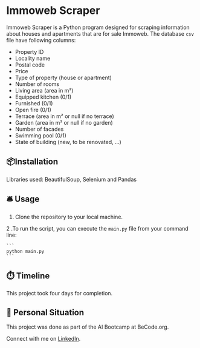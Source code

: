 # Immoweb Scraper
Immoweb Scraper is a Python program designed for scraping information about houses and apartments that are for sale Immoweb.
The database `csv` file have following columns:
- Property ID
- Locality name
- Postal code
- Price
- Type of property (house or apartment)
- Number of rooms
- Living area (area in m²)
- Equipped kitchen (0/1)
- Furnished (0/1)
- Open fire (0/1)
- Terrace (area in m² or null if no terrace)
- Garden (area in m² or null if no garden)
- Number of facades
- Swimming pool (0/1)
- State of building (new, to be renovated, ...)

## 📦Installation 
Libraries used: BeautifulSoup, Selenium and Pandas

## 🛎️ Usage 
1. Clone the repository to your local machine.

2 .To run the script, you can execute the `main.py` file from your command line:

    ```
    python main.py
    ```

## ⏱️ Timeline
This project took four days for completion.

## 📌 Personal Situation
This project was done as part of the AI Bootcamp at BeCode.org. 

Connect with me on [LinkedIn](https://www.linkedin.com/in/veena-bhawani-b41804111/).